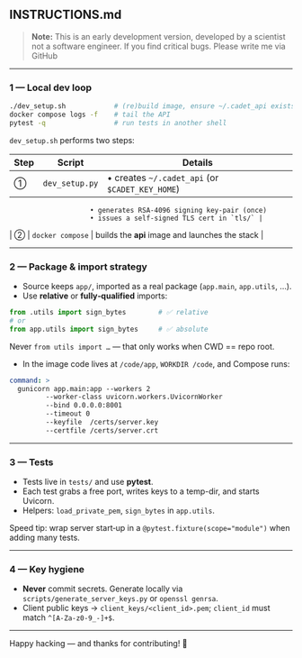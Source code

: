 ## INSTRUCTIONS.md


> **Note:** This is an early development version, developed by a scientist not a software engineer. If you find critical bugs. Please write me via GitHub

---

### 1 — Local dev loop

```bash
./dev_setup.sh            # (re)build image, ensure ~/.cadet_api exists
docker compose logs -f    # tail the API
pytest -q                 # run tests in another shell
```

`dev_setup.sh` performs two steps:

| Step | Script         | Details                                         |
| ---- | -------------- | ----------------------------------------------- |
| ①    | `dev_setup.py` | • creates `~/.cadet_api` (or `$CADET_KEY_HOME`) |

```
                    • generates RSA‑4096 signing key‑pair (once)  
                    • issues a self‑signed TLS cert in `tls/` |
```

\| ②    | `docker compose`  | builds the **api** image and launches the stack |

---

### 2 — Package & import strategy

* Source keeps `app/`, imported as a real package (`app.main`, `app.utils`, …).
* Use **relative** or **fully‑qualified** imports:

```python
from .utils import sign_bytes        # ✅ relative
# or
from app.utils import sign_bytes     # ✅ absolute
```

Never `from utils import …` — that only works when CWD == repo root.

* In the image code lives at `/code/app`, `WORKDIR /code`, and Compose runs:

```yaml
command: >
  gunicorn app.main:app --workers 2
         --worker-class uvicorn.workers.UvicornWorker
         --bind 0.0.0.0:8001
         --timeout 0
         --keyfile  /certs/server.key
         --certfile /certs/server.crt
```

---

### 3 — Tests

* Tests live in `tests/` and use **pytest**.
* Each test grabs a free port, writes keys to a temp-dir, and starts Uvicorn.
* Helpers: `load_private_pem`, `sign_bytes` in `app.utils`.

Speed tip: wrap server start‑up in a `@pytest.fixture(scope="module")` when adding many tests.

---

### 4 — Key hygiene

* **Never** commit secrets. Generate locally via `scripts/generate_server_keys.py` or `openssl genrsa`.
* Client public keys → `client_keys/<client_id>.pem`; `client_id` must match `^[A-Za-z0-9_-]+$`.


---

Happy hacking — and thanks for contributing! 🚀
